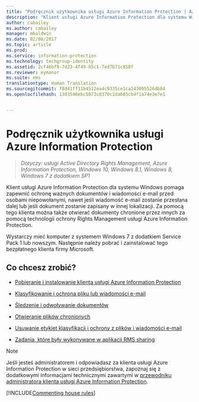 ```yaml
---
title: "Podręcznik użytkownika usługi Azure Information Protection | Azure Information Protection"
description: "Klient usługi Azure Information Protection dla systemu Windows pomaga zapewnić ochronę ważnych dokumentów i wiadomości e-mail przed osobami niepowołanymi, nawet jeśli wiadomość e-mail zostanie przesłana dalej lub jeśli dokument zostanie zapisany w innej lokalizacji."
author: cabailey
ms.author: cabailey
manager: mbaldwin
ms.date: 02/08/2017
ms.topic: article
ms.prod: 
ms.service: information-protection
ms.technology: techgroup-identity
ms.assetid: 2cf46bf9-7d23-4f49-b5c1-7ed7b71c858f
ms.reviewer: eymanor
ms.suite: ems
translationtype: Human Translation
ms.sourcegitcommit: f8d41ff31b4512ea4c9335ce1ca243095526db84
ms.openlocfilehash: 1303546ebc5073c0370c1da685cb4f1a74e3e7e1


---
```


# <a name="azure-information-protection-user-guide"></a>Podręcznik użytkownika usługi Azure Information Protection

>*Dotyczy: usługi Active Directory Rights Management, Azure Information Protection, Windows 10, Windows 8.1, Windows 8, Windows 7 z dodatkiem SP1*

Klient usługi Azure Information Protection dla systemu Windows pomaga zapewnić ochronę ważnych dokumentów i wiadomości e-mail przed osobami niepowołanymi, nawet jeśli wiadomość e-mail zostanie przesłana dalej lub jeśli dokument zostanie zapisany w innej lokalizacji. Za pomocą tego klienta można także otwierać dokumenty chronione przez innych za pomocą technologii ochrony Rights Management usługi Azure Information Protection.

Wystarczy mieć komputer z systemem Windows 7 z dodatkiem Service Pack 1 lub nowszym. Następnie należy pobrać i zainstalować tego bezpłatnego klienta firmy Microsoft.


## <a name="what-do-you-want-to-do"></a>Co chcesz zrobić?

- [Pobieranie i instalowanie klienta usługi Azure Information Protection](install-client-app.md)

- [Klasyfikowanie i ochrona pliku lub wiadomości e-mail](client-classify-protect.md)

- [Śledzenie i odwoływanie dokumentów](client-track-revoke.md)

- [Otwieranie plików chronionych](client-view-use-files.md)

- [Usuwanie etykiet klasyfikacji i ochrony z plików i wiadomości e-mail](client-remove-label-protection.md)

- [Zadania, które były wykonywane w aplikacji RMS sharing](upgrade-client-app.md)


> [!NOTE]
> Jeśli jesteś administratorem i odpowiadasz za klienta usługi Azure Information Protection w sieci przedsiębiorstwa, zapoznaj się z dodatkowymi informacjami technicznymi zawartymi w [przewodniku administratora klienta usługi Azure Information Protection](client-admin-guide.md). 


[!INCLUDE[Commenting house rules](../includes/houserules.md)]


<!--HONumber=Feb17_HO2-->


